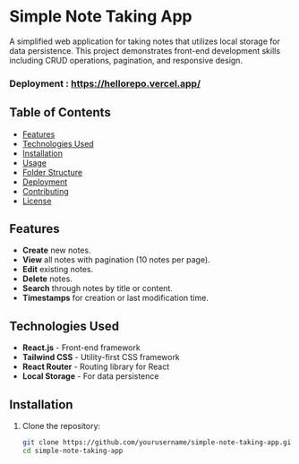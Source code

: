 # Simple Note Taking App

A simplified web application for taking notes that utilizes local storage for data persistence. This project demonstrates front-end development skills including CRUD operations, pagination, and responsive design.

### Deployment : https://hellorepo.vercel.app/

## Table of Contents

- [Features](#features)
- [Technologies Used](#technologies-used)
- [Installation](#installation)
- [Usage](#usage)
- [Folder Structure](#folder-structure)
- [Deployment](#deployment)
- [Contributing](#contributing)
- [License](#license)

## Features

- **Create** new notes.
- **View** all notes with pagination (10 notes per page).
- **Edit** existing notes.
- **Delete** notes.
- **Search** through notes by title or content.
- **Timestamps** for creation or last modification time.

## Technologies Used

- **React.js** - Front-end framework
- **Tailwind CSS** - Utility-first CSS framework
- **React Router** - Routing library for React
- **Local Storage** - For data persistence

## Installation

1. Clone the repository:
   ```bash
   git clone https://github.com/yourusername/simple-note-taking-app.git
   cd simple-note-taking-app
